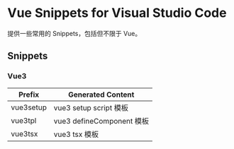 # Vue Snippets for Visual Studio Code

提供一些常用的 Snippets，包括但不限于 Vue。

## Snippets

### Vue3

| Prefix        | Generated Content        |
| ----------    | ----------               |
| vue3setup     | vue3 setup script 模板    | 
| vue3tpl     | vue3 defineComponent 模板    | 
| vue3tsx     | vue3 tsx 模板    | 
